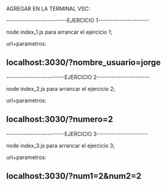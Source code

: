  AGREGAR EN LA TERMINAL VSC: 
 
 -------------------------EJERCICIO 1---------------------
 
 node index_1.js para arrancar el ejercicio 1;
 
 url+parametros: 
 
 localhost:3030/?nombre_usuario=jorge
 ---------------------------------------------------------
 
 ------------------------EJERCICIO 2----------------------
 
 node index_2.js para arrancar el ejercicio 2;
 
 url+parametros: 
 
 localhost:3030/?numero=2
 --------------------------------------------------------
 
 
 ------------------------EJERCICIO 3---------------------
 
 node index_3.js para arrancar el ejercicio 3;  
 
 url+parametros: 
 
 localhost:3030/?num1=2&num2=2
 --------------------------------------------------------
 